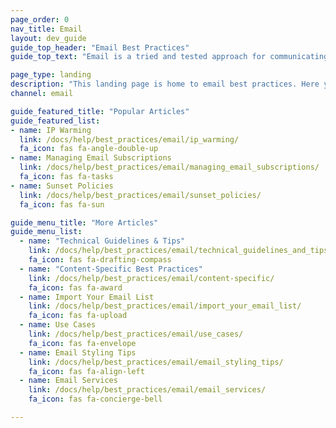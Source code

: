 ```yaml
---
page_order: 0
nav_title: Email
layout: dev_guide
guide_top_header: "Email Best Practices"
guide_top_text: "Email is a tried and tested approach for communicating with your users. Email is extremely adaptable and can reach users across a variety of platforms -- mobile or otherwise -- with dynamic HTML content. But it's a science and an art - and we're here to help you refine it! Use the following articles to refine your email practices."

page_type: landing
description: "This landing page is home to email best practices. Here you can find tips, use cases, and best practices to refine your email messaging."
channel: email

guide_featured_title: "Popular Articles"
guide_featured_list:
- name: IP Warming
  link: /docs/help/best_practices/email/ip_warming/
  fa_icon: fas fa-angle-double-up
- name: Managing Email Subscriptions
  link: /docs/help/best_practices/email/managing_email_subscriptions/
  fa_icon: fas fa-tasks
- name: Sunset Policies
  link: /docs/help/best_practices/email/sunset_policies/
  fa_icon: fas fa-sun

guide_menu_title: "More Articles"
guide_menu_list:
  - name: "Technical Guidelines & Tips"
    link: /docs/help/best_practices/email/technical_guidelines_and_tips/
    fa_icon: fas fa-drafting-compass
  - name: "Content-Specific Best Practices"
    link: /docs/help/best_practices/email/content-specific/
    fa_icon: fas fa-award
  - name: Import Your Email List
    link: /docs/help/best_practices/email/import_your_email_list/
    fa_icon: fas fa-upload
  - name: Use Cases
    link: /docs/help/best_practices/email/use_cases/
    fa_icon: fas fa-envelope
  - name: Email Styling Tips
    link: /docs/help/best_practices/email/email_styling_tips/
    fa_icon: fas fa-align-left
  - name: Email Services
    link: /docs/help/best_practices/email/email_services/
    fa_icon: fas fa-concierge-bell

---
```

